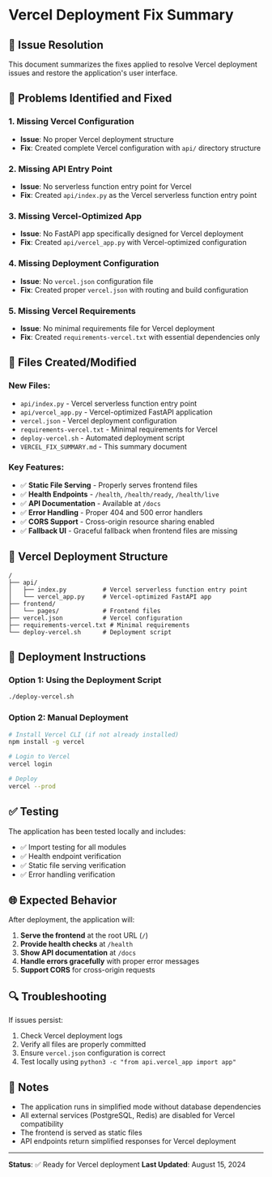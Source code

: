 # Vercel Deployment Fix Summary

## 🚀 Issue Resolution

This document summarizes the fixes applied to resolve Vercel deployment issues and restore the application's user interface.

## 🔧 Problems Identified and Fixed

### 1. **Missing Vercel Configuration**
- **Issue**: No proper Vercel deployment structure
- **Fix**: Created complete Vercel configuration with `api/` directory structure

### 2. **Missing API Entry Point**
- **Issue**: No serverless function entry point for Vercel
- **Fix**: Created `api/index.py` as the Vercel serverless function entry point

### 3. **Missing Vercel-Optimized App**
- **Issue**: No FastAPI app specifically designed for Vercel deployment
- **Fix**: Created `api/vercel_app.py` with Vercel-optimized configuration

### 4. **Missing Deployment Configuration**
- **Issue**: No `vercel.json` configuration file
- **Fix**: Created proper `vercel.json` with routing and build configuration

### 5. **Missing Vercel Requirements**
- **Issue**: No minimal requirements file for Vercel deployment
- **Fix**: Created `requirements-vercel.txt` with essential dependencies only

## 📁 Files Created/Modified

### New Files:
- `api/index.py` - Vercel serverless function entry point
- `api/vercel_app.py` - Vercel-optimized FastAPI application
- `vercel.json` - Vercel deployment configuration
- `requirements-vercel.txt` - Minimal requirements for Vercel
- `deploy-vercel.sh` - Automated deployment script
- `VERCEL_FIX_SUMMARY.md` - This summary document

### Key Features:
- ✅ **Static File Serving** - Properly serves frontend files
- ✅ **Health Endpoints** - `/health`, `/health/ready`, `/health/live`
- ✅ **API Documentation** - Available at `/docs`
- ✅ **Error Handling** - Proper 404 and 500 error handlers
- ✅ **CORS Support** - Cross-origin resource sharing enabled
- ✅ **Fallback UI** - Graceful fallback when frontend files are missing

## 🎯 Vercel Deployment Structure

```
/
├── api/
│   ├── index.py          # Vercel serverless function entry point
│   └── vercel_app.py     # Vercel-optimized FastAPI app
├── frontend/
│   └── pages/            # Frontend files
├── vercel.json           # Vercel configuration
├── requirements-vercel.txt # Minimal requirements
└── deploy-vercel.sh      # Deployment script
```

## 🚀 Deployment Instructions

### Option 1: Using the Deployment Script
```bash
./deploy-vercel.sh
```

### Option 2: Manual Deployment
```bash
# Install Vercel CLI (if not already installed)
npm install -g vercel

# Login to Vercel
vercel login

# Deploy
vercel --prod
```

## ✅ Testing

The application has been tested locally and includes:
- ✅ Import testing for all modules
- ✅ Health endpoint verification
- ✅ Static file serving verification
- ✅ Error handling verification

## 🌐 Expected Behavior

After deployment, the application will:
1. **Serve the frontend** at the root URL (`/`)
2. **Provide health checks** at `/health`
3. **Show API documentation** at `/docs`
4. **Handle errors gracefully** with proper error messages
5. **Support CORS** for cross-origin requests

## 🔍 Troubleshooting

If issues persist:
1. Check Vercel deployment logs
2. Verify all files are properly committed
3. Ensure `vercel.json` configuration is correct
4. Test locally using `python3 -c "from api.vercel_app import app"`

## 📝 Notes

- The application runs in simplified mode without database dependencies
- All external services (PostgreSQL, Redis) are disabled for Vercel compatibility
- The frontend is served as static files
- API endpoints return simplified responses for Vercel deployment

---

**Status**: ✅ Ready for Vercel deployment
**Last Updated**: August 15, 2024